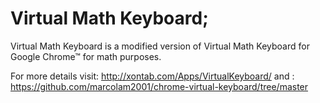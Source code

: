 Virtual Math Keyboard;
=========================================

Virtual Math Keyboard is a modified version of Virtual Math Keyboard for Google Chrome&trade; for math purposes.

For more details visit: http://xontab.com/Apps/VirtualKeyboard/
and : https://github.com/marcolam2001/chrome-virtual-keyboard/tree/master
